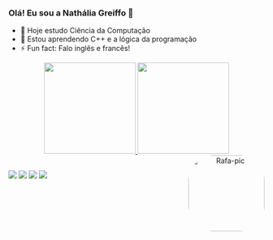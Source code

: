 ### Olá! Eu sou a Nathália Greiffo 👋

- 🔭 Hoje estudo Ciência da Computação
- 🌱 Estou aprendendo C++ e a lógica da programação
- ⚡ Fun fact: Falo inglês e francês!

 <div>
<div align="center">
  <a href="https://github.com/NathaliaGreiffo">
  <img height="180em" src="https://github-readme-stats.vercel.app/api?username=NathaliaGreiffo&show_icons=true&theme=radical&include_all_commits=true&count_private=true"/>
  <img height="180em" src="https://github-readme-stats.vercel.app/api/top-langs/?username=NathaliaGreiffo&layout=compact&langs_count=7&theme=radical"/>
  <img align="right" alt="Rafa-pic" height="150" style="border-radius:50px;" 
src="https://i.pinimg.com/originals/a8/72/16/a872167771bd46bfc2d7c2de2e354afb.gif">
</div>

  ## 
  
<div> 
  <a href="https://www.instagram.com/natygreiffo/" target="_blank"><img src="https://img.shields.io/badge/-Instagram-%23E4405F?style=for-the-badge&logo=instagram&logoColor=white" target="_blank"></a>
 <a href="https://discord.com/channels/@me" target="_blank"><img src="https://img.shields.io/badge/Discord-7289DA?style=for-the-badge&logo=discord&logoColor=white" target="_blank"></a> 
  <a href = "mailto:nathaliagreiffo@gmail.com"><img src="https://img.shields.io/badge/-Gmail-%23333?style=for-the-badge&logo=gmail&logoColor=white" target="_blank"></a>
  <a href="https://www.linkedin.com/in/nath%C3%A1lia-greiffo-0139a61ba/" target="_blank"><img src="https://img.shields.io/badge/-LinkedIn-%230077B5?style=for-the-badge&logo=linkedin&logoColor=white" target="_blank"></a> 
 
</div>

